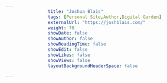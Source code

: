 ---
                title: "Joshua Blais"
                tags: [Personal Site,Author,Digital Garden]
                externalUrl: "https://joshblais.com/"
                weight: 70
                showDate: false
                showAuthor: false
                showReadingTime: false
                showEdit: false
                showLikes: false
                showViews: false
                layoutBackgroundHeaderSpace: false
                ---
